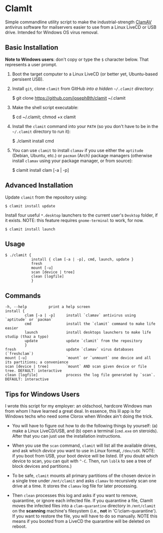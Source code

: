 ClamIt
======

Simple commandline utility script to make the industrial-strength [ClamAV](http://clamav.net) antivirus software for mailservers easier to use from a Linux LiveCD or USB drive. Intended for Windows OS virus removal.

Basic Installation
------------------

**Note to Windows users**: don't copy or type the `$` character below. That represents a user prompt.

1) Boot the target computer to a Linux LiveCD (or better yet, Ubuntu-based persisent USB). 

2) Install `git`, clone `clamit` from GitHub *into a hidden `~/.clamit` directory*:

    $ git clone https://github.com/joseph8th/clamit ~/.clamit
    
3) Make the shell script executable:

    $ cd ~/.clamit; chmod +x clamit

4) Install the `clamit` command into your `PATH` (so you don't have to be in the `~/.clamit` directory to run it):

    $ ./clamit install cmd

5) You can use `clamit` to install `clamav` if you use either the `aptitude` (Debian, Ubuntu, etc.) or `pacman` (Arch)
package managers (otherwise install `clamav` using your package manager, or from source):

    $ clamit install clam [-a | -p]

Advanced Installation
---------------------

Update `clamit` from the repository using:

    $ clamit install update
    
Install four useful `*.desktop` launchers to the current user's `Desktop` folder, if it exists. NOTE: this feature requires `gnome-terminal` to work, for now.

    $ clamit install launch
    
Usage
-----

    $ ./clamit {
                install { clam [-a | -p], cmd, launch, update }
                fresh
                mount [-u]
                scan [device | tree]
                clean [logfile] 
                }

Commands
--------

    -h, --help		    print a help screen
    install {
             clam [-a | -p]     install `clamav` antivirus using `aptitude` or `pacman`
             cmd                install the `clamit` command to make life easier
             launch             install desktops launchers to make life studip (thaz a typo)
             update             update `clamit` from the repository
             }
    fresh                       update `clamav` virus databases (`freshclam`)
    mount [-u]                  `mount` or `unmount` one device and all its partitions; a convenience
    scan [device | tree]        `mount` AND scan given device or file tree. DEFAULT: interactive
    clean [logfile]             process the log file generated by `scan`. DEFAULT: interactive

Tips for Windows Users
----------------------

I wrote this script for my employer: an oldschool, hardcore Windows man from whom I have learned a great deal. In essence, this lil app is for Windows techs who need some Clorox when Windex ain't doing the trick.

* You will have to figure out how to do the following things by yourself: (a) make a Linux LiveCD/USB, and (b) open a terminal (`cmd.exe` on steroids). After that you can just use the installation instructions.

* When you use the `scan` command, `clamit` will list all the available drives, and ask which *device* you want to use in *Linux* format, `/dev/sdX`. NOTE: if you boot from USB, your boot device will be listed. (If you doubt which device to scan, you can quit with `^-C`. Then, run `lsblk` to see a tree of block devices and partitions.)

* To be safe, `clamit` mounts all primary partitions of the chosen device in a single tree under `/mnt/clamit` and asks `clamav` to recursively scan one drive at a time. It stores the `clamav` log file for later processing.

* Then `clean` processes this log and asks if you want to remove, quarantine, or ignore each infected file. If you quarantine a file, ClamIt moves the infected files into a `clam-quarantine` directory in `/mnt/clamit` on the **scanning** machine's filesystem (i.e., **not** in 'C:\clam-quarantine'). If you want to restore the file, you will have to do so manually. NOTE this means if you booted from a LiveCD the quarantine will be deleted on reboot.
